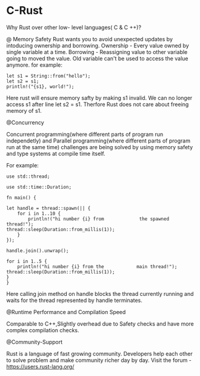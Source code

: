 # C-Rust

Why Rust over other low- level languages( C & C ++)?

@ Memory Safety 
Rust wants you to avoid unexpected updates by intoducing ownership and borrowing.
Ownership - Every value owned by single variable at a time.
Borrowing - Reassigning value to other variable going to moved the value. Old variable can't be used to access the value anymore.
for example:

    let s1 = String::from("hello");
    let s2 = s1;
    println!("{s1}, world!");

Here rust will ensure memory safty by making s1 invalid. We can no longer access s1 after line let s2 = s1. Therfore Rust does not care about freeing memory of s1.

@Concurrency

Concurrent programming(where different parts of program run independetly) and Parallel programming(where different parts of program run at the same time) challenges are being solved by using memory safety and type systems at compile time itself.

For example:


    use std::thread;

    use std::time::Duration;

    fn main() {
  
    let handle = thread::spawn(|| {
        for i in 1..10 {
            println!("hi number {i} from             the spawned thread!");
    thread::sleep(Duration::from_millis(1));
        }
    });

    handle.join().unwrap();

    for i in 1..5 {
        println!("hi number {i} from the            main thread!");
    thread::sleep(Duration::from_millis(1));
    }
    }

Here calling join method on handle blocks the thread currently running and waits for the thread represented by handle terminates.

@Runtime Performance and Compilation Speed

Comparable to C++,Slightly overhead due to Safety checks and have more complex compilation checks.

@Community-Support

Rust is a language of fast growing community. Developers help each other to solve problem and make community richer day by day.
Visit the forum - 
https://users.rust-lang.org/






